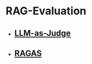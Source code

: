 # RAG-Evaluation
- ## **[LLM-as-Judge](https://github.com/jongbokhi/RAG-Evaluation/tree/main/LLM-as-Judge)**
- ## **[RAGAS](https://github.com/jongbokhi/RAG-Evaluation/tree/main/RAGAS)**
